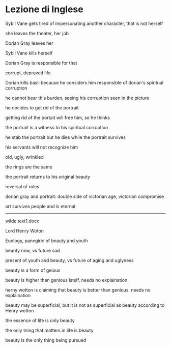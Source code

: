 # Lezione di Inglese

Sybil Vane gets tired of impersonating another character, that is not herself

she leaves the theater, her job


Dorian Gray leaves her

Sybil Vane kills herself

Dorian Gray is responsible for that

corrupt, depraved life

Dorian kills basil because he considers him responsible of dorian's spiritual corruption

he cannot bear this burden, seeing his corruption seen in the picture

he decides to get rid of the portrait

getting rid of the portait will free him, so he thinks


the portrait is a witness to his spiritual corruption


he stab the portrait but he dies while the portrait survives

his servants will not recognize him

old, ugly, wrinkled

the rings are the same 

the portrait returns to his original beauty


reversal of roles

dorian gray and portrait: double side of victorian age, victorian compromise



art survives people and is eternal


---
wilde text1.docx

Lord Henry Woton

Euology, panegiric of beauty and youth 



beauty now, vs future sad 

present of youth and beauty, vs future of aging and uglyness

beauty is a form of geious

beauty is higher than genious istelf, needs no explaination

herny wotton is claiming that beauty is better than genious, needs no explaination


beauty may be superficial, but it is not as superficial as beauty according to Henry wotton

the essence of life is only beauty

the only tning that matters in life is beauty

beauty is the only thing being pursued
<!--stackedit_data:
eyJoaXN0b3J5IjpbMzM4OTA2MzIzLC0xMTczNTg5OTMxLDE2ND
QyNDY0NTcsLTExMzAwNzIyNDZdfQ==
-->